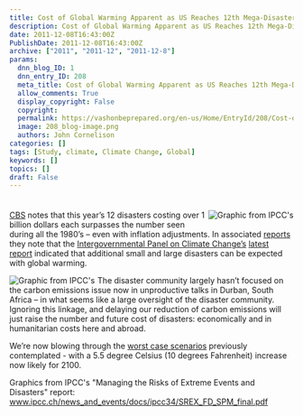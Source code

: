 ```yaml
---
title: Cost of Global Warming Apparent as US Reaches 12th Mega-Disasters in 2011-- each over a Billion $
description: Cost of Global Warming Apparent as US Reaches 12th Mega-Disasters in 2011-- each over a Billion $
date: 2011-12-08T16:43:00Z
PublishDate: 2011-12-08T16:43:00Z
archive: ["2011", "2011-12", "2011-12-8"]
params:
  dnn_blog_ID: 1
  dnn_entry_ID: 208
  meta_title: Cost of Global Warming Apparent as US Reaches 12th Mega-Disasters in 2011-- each over a Billion $
  allow_comments: True
  display_copyright: False
  copyright:
  permalink: https://vashonbeprepared.org/en-us/Home/EntryId/208/Cost-of-Global-Warming-Apparent-as-US-Reaches-12th-Mega-Disasters-in-2011-each-over-a-Billion
  image: 208_blog-image.png
  authors: John Cornelison
categories: []
tags: [Study, climate, Climate Change, Global]
keywords: []
topics: []
draft: False
---
```


<div class="wlWriterHeaderFooter" style="padding-bottom: 4px; margin: 0px; padding-left: 0px; padding-right: 0px; float: none; padding-top: 4px;"></div>
<p><a href="./images/208/Windows-Live-Writer-5bf7f0a7ff0a_70D8-image_2.png"><img title="image" style="background-image: none;   margin: 0px 0px 5px 5px; padding-left: 0px; padding-right: 0px; display: inline; float: right;   padding-top: 0px;border: 0px solid;" alt="Graphic from IPCC's " src="./images/208/Windows-Live-Writer-5bf7f0a7ff0a_70D8-image_thumb.png" /></a><a href="http://www.cbsnews.com/8301-201_162-57339130/2011-deals-u.s-12-billion-dollar-disasters" target="_blank">CBS</a> notes that this year&rsquo;s 12 disasters costing over 1 billion dollars each surpasses the number seen during all the 1980&rsquo;s &ndash; even with inflation adjustments. In associated <a href="http://www.cbsnews.com/8301-205_162-57327472/climate-scientists-more-extreme-weather-coming" target="_blank">reports</a> they note that the <a href="http://www.ipcc.ch/news_and_events/docs/ipcc34/SREX_FD_SPM_final.pdf" target="_blank">Intergovernmental Panel on Climate Change&rsquo;s</a> <a href="http://www.eenews.net/public/climatewire/2011/11/18/1?page_type=print" target="_blank">latest report</a> indicated that additional small and large disasters can be expected with global warming.</p>
<p><a href="./images/208/Windows-Live-Writer-5bf7f0a7ff0a_70D8-image_6.png"><img title="image" style="background-image: none;   margin: 0px 5px 0px 0px; padding-left: 0px; padding-right: 0px; display: inline; float: left;   padding-top: 0px;border: 0px solid;" alt="Graphic from IPCC's " src="./images/208/Windows-Live-Writer-5bf7f0a7ff0a_70D8-image_thumb_2.png" /></a>The disaster community largely hasn&rsquo;t focused on the carbon emissions issue now in unproductive talks in Durban, South Africa &ndash; in what seems like a large oversight of the disaster community. Ignoring this linkage, and delaying our reduction of carbon emissions will just raise the number and future cost of disasters: economically and in humanitarian costs here and abroad.</p>
<p>We&rsquo;re now blowing through the <a href="http://www.washingtonpost.com/blogs/ezra-klein/post/global-co2-emissions-outpacing-worst-case-scenarios/2011/11/04/gIQA74r1mM_blog.html" target="_blank">worst case scenarios</a> previously contemplated - with a 5.5 degree Celsius (10 degrees Fahrenheit) increase now likely for 2100.</p>
<p>Graphics from IPCC's "Managing the Risks of Extreme Events and Disasters" report:<br />
<a href="http://www.ipcc.ch/news_and_events/docs/ipcc34/SREX_FD_SPM_final.pdf">www.ipcc.ch/news_and_events/docs/ipcc34/SREX_FD_SPM_final.pdf</a></p>
